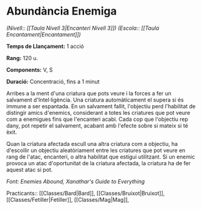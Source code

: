 # Abundància Enemiga

*(Nivell:: [[Taula Nivell 3|Encanteri Nivell 3]]) (Escola:: [[Taula Encantament|Encantament]])*

**Temps de Llançament:** 1 acció

**Rang:** 120 u.

**Components:** V, S

**Duració:** Concentració, fins a 1 minut

Arribes a la ment d'una criatura que pots veure i la forces a fer un salvament d'Intel·ligència. Una criatura automàticament el supera si és immune a ser espantada. En un salvament fallit, l'objectiu perd l'habilitat de distingir amics d'enemics, considerant a totes les criatures que pot veure com a enemigues fins que l'encanteri acabi. Cada cop que l'objectiu rep dany, pot repetir el salvament, acabant amb l'efecte sobre si mateix si té èxit.

Quan la criatura afectada escull una altra criatura com a objectiu, ha d'escollir un objectiu aleatòriament entre les criatures que pot veure en rang de l'atac, encanteri, o altra habilitat que estigui utilitzant. Si un enemic provoca un atac d'oportunitat de la criatura afectada, la criatura ha de fer aquest atac si pot.


*Font: Enemies Abound, Xanathar's Guide to Everything*



Practicants:: [[Classes/Bard|Bard]], [[Classes/Bruixot|Bruixot]], [[Classes/Fetiller|Fetiller]], [[Classes/Mag|Mag]],
